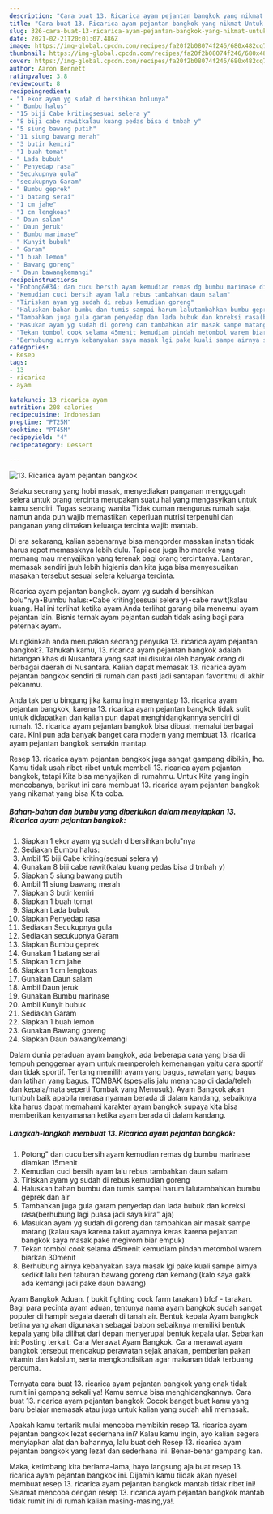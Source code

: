 ```yaml
---
description: "Cara buat 13. Ricarica ayam pejantan bangkok yang nikmat Untuk Jualan"
title: "Cara buat 13. Ricarica ayam pejantan bangkok yang nikmat Untuk Jualan"
slug: 326-cara-buat-13-ricarica-ayam-pejantan-bangkok-yang-nikmat-untuk-jualan
date: 2021-02-21T20:01:07.486Z
image: https://img-global.cpcdn.com/recipes/fa20f2b08074f246/680x482cq70/13-ricarica-ayam-pejantan-bangkok-foto-resep-utama.jpg
thumbnail: https://img-global.cpcdn.com/recipes/fa20f2b08074f246/680x482cq70/13-ricarica-ayam-pejantan-bangkok-foto-resep-utama.jpg
cover: https://img-global.cpcdn.com/recipes/fa20f2b08074f246/680x482cq70/13-ricarica-ayam-pejantan-bangkok-foto-resep-utama.jpg
author: Aaron Bennett
ratingvalue: 3.8
reviewcount: 8
recipeingredient:
- "1 ekor ayam yg sudah d bersihkan bolunya"
- " Bumbu halus"
- "15 biji Cabe kritingsesuai selera y"
- "8 biji cabe rawitkalau kuang pedas bisa d tmbah y"
- "5 siung bawang putih"
- "11 siung bawang merah"
- "3 butir kemiri"
- "1 buah tomat"
- " Lada bubuk"
- " Penyedap rasa"
- "Secukupnya gula"
- "secukupnya Garam"
- " Bumbu geprek"
- "1 batang serai"
- "1 cm jahe"
- "1 cm lengkoas"
- " Daun salam"
- " Daun jeruk"
- " Bumbu marinase"
- " Kunyit bubuk"
- " Garam"
- "1 buah lemon"
- " Bawang goreng"
- " Daun bawangkemangi"
recipeinstructions:
- "Potong&#34; dan cucu bersih ayam kemudian remas dg bumbu marinase diamkan 15menit"
- "Kemudian cuci bersih ayam lalu rebus tambahkan daun salam"
- "Tiriskan ayam yg sudah di rebus kemudian goreng"
- "Haluskan bahan bumbu dan tumis sampai harum lalutambahkan bumbu geprek dan air"
- "Tambahkan juga gula garam penyedap dan lada bubuk dan koreksi rasa(berhubung lagi puasa jadi saya kira&#34; aja)"
- "Masukan ayam yg sudah di goreng dan tambahkan air masak sampe matang (kalau saya karena takut ayamnya keras karena pejantan bangkok saya masak pake megivom biar empuk)"
- "Tekan tombol cook selama 45menit kemudiam pindah metombol warem biarkan 30menit"
- "Berhubung airnya kebanyakan saya masak lgi pake kuali sampe airnya sedikit lalu beri taburan bawang goreng dan kemangi(kalo saya gakk ada kemangi jadi pake daun bawang)"
categories:
- Resep
tags:
- 13
- ricarica
- ayam

katakunci: 13 ricarica ayam 
nutrition: 208 calories
recipecuisine: Indonesian
preptime: "PT25M"
cooktime: "PT45M"
recipeyield: "4"
recipecategory: Dessert

---
```



![13. Ricarica ayam pejantan bangkok](https://img-global.cpcdn.com/recipes/fa20f2b08074f246/680x482cq70/13-ricarica-ayam-pejantan-bangkok-foto-resep-utama.jpg)

Selaku seorang yang hobi masak, menyediakan panganan menggugah selera untuk orang tercinta merupakan suatu hal yang mengasyikan untuk kamu sendiri. Tugas seorang  wanita Tidak cuman mengurus rumah saja, namun anda pun wajib memastikan keperluan nutrisi terpenuhi dan panganan yang dimakan keluarga tercinta wajib mantab.

Di era  sekarang, kalian sebenarnya bisa mengorder masakan instan tidak harus repot memasaknya lebih dulu. Tapi ada juga lho mereka yang memang mau menyajikan yang terenak bagi orang tercintanya. Lantaran, memasak sendiri jauh lebih higienis dan kita juga bisa menyesuaikan masakan tersebut sesuai selera keluarga tercinta. 

Ricarica ayam pejantan bangkok. ayam yg sudah d bersihkan bolu&#34;nya•Bumbu halus:•Cabe kriting(sesuai selera y)•cabe rawit(kalau kuang. Hal ini terlihat ketika ayam Anda terlihat garang bila menemui ayam pejantan lain. Bisnis ternak ayam pejantan sudah tidak asing bagi para peternak ayam.

Mungkinkah anda merupakan seorang penyuka 13. ricarica ayam pejantan bangkok?. Tahukah kamu, 13. ricarica ayam pejantan bangkok adalah hidangan khas di Nusantara yang saat ini disukai oleh banyak orang di berbagai daerah di Nusantara. Kalian dapat memasak 13. ricarica ayam pejantan bangkok sendiri di rumah dan pasti jadi santapan favoritmu di akhir pekanmu.

Anda tak perlu bingung jika kamu ingin menyantap 13. ricarica ayam pejantan bangkok, karena 13. ricarica ayam pejantan bangkok tidak sulit untuk didapatkan dan kalian pun dapat menghidangkannya sendiri di rumah. 13. ricarica ayam pejantan bangkok bisa dibuat memalui berbagai cara. Kini pun ada banyak banget cara modern yang membuat 13. ricarica ayam pejantan bangkok semakin mantap.

Resep 13. ricarica ayam pejantan bangkok juga sangat gampang dibikin, lho. Kamu tidak usah ribet-ribet untuk membeli 13. ricarica ayam pejantan bangkok, tetapi Kita bisa menyajikan di rumahmu. Untuk Kita yang ingin mencobanya, berikut ini cara membuat 13. ricarica ayam pejantan bangkok yang nikamat yang bisa Kita coba.

<!--inarticleads1-->

##### Bahan-bahan dan bumbu yang diperlukan dalam menyiapkan 13. Ricarica ayam pejantan bangkok:

1. Siapkan 1 ekor ayam yg sudah d bersihkan bolu&#34;nya
1. Sediakan  Bumbu halus:
1. Ambil 15 biji Cabe kriting(sesuai selera y)
1. Gunakan 8 biji cabe rawit(kalau kuang pedas bisa d tmbah y)
1. Siapkan 5 siung bawang putih
1. Ambil 11 siung bawang merah
1. Siapkan 3 butir kemiri
1. Siapkan 1 buah tomat
1. Siapkan  Lada bubuk
1. Siapkan  Penyedap rasa
1. Sediakan Secukupnya gula
1. Sediakan secukupnya Garam
1. Siapkan  Bumbu geprek
1. Gunakan 1 batang serai
1. Siapkan 1 cm jahe
1. Siapkan 1 cm lengkoas
1. Gunakan  Daun salam
1. Ambil  Daun jeruk
1. Gunakan  Bumbu marinase
1. Ambil  Kunyit bubuk
1. Sediakan  Garam
1. Siapkan 1 buah lemon
1. Gunakan  Bawang goreng
1. Siapkan  Daun bawang/kemangi


Dalam dunia peraduan ayam bangkok, ada beberapa cara yang bisa di tempuh penggemar ayam untuk memperoleh kemenangan yaitu cara sportif dan tidak sportif. Tentang memilih ayam yang bagus, rawatan yang bagus dan latihan yang bagus. TOMBAK (spesialis jalu menancap di dada/teleh dan kepala/mata seperti Tombak yang Menusuk). Ayam Bangkok akan tumbuh baik apabila merasa nyaman berada di dalam kandang, sebaiknya kita harus dapat memahami karakter ayam bangkok supaya kita bisa memberikan kenyamanan ketika ayam berada di dalam kandang. 

<!--inarticleads2-->

##### Langkah-langkah membuat 13. Ricarica ayam pejantan bangkok:

1. Potong&#34; dan cucu bersih ayam kemudian remas dg bumbu marinase diamkan 15menit
1. Kemudian cuci bersih ayam lalu rebus tambahkan daun salam
1. Tiriskan ayam yg sudah di rebus kemudian goreng
1. Haluskan bahan bumbu dan tumis sampai harum lalutambahkan bumbu geprek dan air
1. Tambahkan juga gula garam penyedap dan lada bubuk dan koreksi rasa(berhubung lagi puasa jadi saya kira&#34; aja)
1. Masukan ayam yg sudah di goreng dan tambahkan air masak sampe matang (kalau saya karena takut ayamnya keras karena pejantan bangkok saya masak pake megivom biar empuk)
1. Tekan tombol cook selama 45menit kemudiam pindah metombol warem biarkan 30menit
1. Berhubung airnya kebanyakan saya masak lgi pake kuali sampe airnya sedikit lalu beri taburan bawang goreng dan kemangi(kalo saya gakk ada kemangi jadi pake daun bawang)


Ayam Bangkok Aduan. ( bukit fighting cock farm tarakan ) bfcf - tarakan. Bagi para pecinta ayam aduan, tentunya nama ayam bangkok sudah sangat populer di hampir segala daerah di tanah air. Bentuk kepala Ayam bangkok betina yang akan digunakan sebagai babon sebaiknya memiliki bentuk kepala yang bila dilihat dari depan menyerupai bentuk kepala ular. Sebarkan ini: Posting terkait: Cara Merawat Ayam Bangkok. Cara merawat ayam bangkok tersebut mencakup perawatan sejak anakan, pemberian pakan vitamin dan kalsium, serta mengkondisikan agar makanan tidak terbuang percuma. 

Ternyata cara buat 13. ricarica ayam pejantan bangkok yang enak tidak rumit ini gampang sekali ya! Kamu semua bisa menghidangkannya. Cara buat 13. ricarica ayam pejantan bangkok Cocok banget buat kamu yang baru belajar memasak atau juga untuk kalian yang sudah ahli memasak.

Apakah kamu tertarik mulai mencoba membikin resep 13. ricarica ayam pejantan bangkok lezat sederhana ini? Kalau kamu ingin, ayo kalian segera menyiapkan alat dan bahannya, lalu buat deh Resep 13. ricarica ayam pejantan bangkok yang lezat dan sederhana ini. Benar-benar gampang kan. 

Maka, ketimbang kita berlama-lama, hayo langsung aja buat resep 13. ricarica ayam pejantan bangkok ini. Dijamin kamu tiidak akan nyesel membuat resep 13. ricarica ayam pejantan bangkok mantab tidak ribet ini! Selamat mencoba dengan resep 13. ricarica ayam pejantan bangkok mantab tidak rumit ini di rumah kalian masing-masing,ya!.

